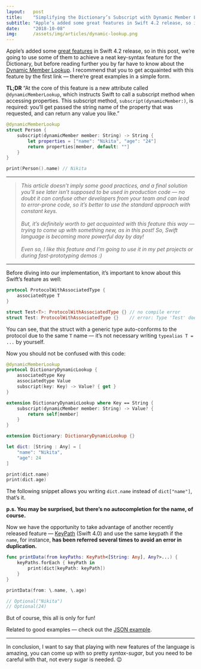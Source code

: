```yaml
---
layout:   post
title:    "Simplifying the Dictionary’s Subscript with Dynamic Member Lookup in Swift 4.2"
subtitle: "Apple’s added some great features in Swift 4.2 release, so in this post, we’re going to use some of them to achieve a neat key-syntax feature for the Dictionary, but before reading further you by far have to know about the Dynamic Member Lookup."
date:     "2018-10-08"
img:      /assets/img/articles/dynamic-lookup.png
---
```


Apple’s added some [great features](https://www.hackingwithswift.com/articles/77/whats-new-in-swift-4-2) in Swift 4.2 release, so in this post, we’re going to use some of them to achieve a neat key-syntax feature for the Dictionary, but before reading further you by far have to know about the [Dynamic Member Lookup](https://github.com/apple/swift-evolution/blob/master/proposals/0195-dynamic-member-lookup.md). I recommend that you to get acquainted with this feature by the first link — there’re great examples in a simple form.

**TL;DR** “At the core of this feature is a new attribute called `@dynamicMemberLookup`, which instructs Swift to call a subscript method when accessing properties. This subscript method, `subscript(dynamicMember:)`, is required: you’ll get passed the string name of the property that was requested, and can return any value you like.”

```swift
@dynamicMemberLookup
struct Person {
    subscript(dynamicMember member: String) -> String {
        let properties = ["name": "Nikita", "age": "24"]
        return properties[member, default: ""]
    }
}

print(Person().name) // Nikita
```

<hr>

> *This article doesn’t imply some good practices, and a final solution you’ll see later isn’t supposed to be used in production code — no doubt it can confuse other developers from your team and can lead to error-prone code, so it’s better to use the standard approach with constant keys.*
<br><br>
> *But, it’s definitely worth to get acquainted with this feature this way — trying to come up with something new, as in this post! So, Swift language is becoming more powerful day by day!*
<br><br>
> *Even so, I like this feature and I’m going to use it in my pet projects or during fast-prototyping demos :)*

<hr>

Before diving into our implementation, it’s important to know about this Swift’s feature as well:

```swift
protocol ProtocolWithAssociatedType {
    associatedtype T
}

struct Test<T>: ProtocolWithAssociatedType {} // no compile error
struct Test: ProtocolWithAssociatedType {}    // error: Type 'Test' does not conform to protocol 'ProtocolWithAssociatedType'
```

You can see, that the struct with a generic type auto-conforms to the protocol due to the same `T` name — it’s not necessary writing `typealias T = ...` by yourself.

Now you should not be confused with this code:

```swift
@dynamicMemberLookup
protocol DictionaryDynamicLookup {
    associatedtype Key
    associatedtype Value
    subscript(key: Key) -> Value? { get }
}

extension DictionaryDynamicLookup where Key == String {
    subscript(dynamicMember member: String) -> Value? {
        return self[member]
    }
}

extension Dictionary: DictionaryDynamicLookup {}

let dict: [String : Any] = [
    "name": "Nikita",
    "age": 24
]

print(dict.name)
print(dict.age)
```

The following snippet allows you writing `dict.name` instead of `dict["name"]`, that’s it.

**p.s. You may be surprised, but there’s no autocompletion for the name, of course.**

Now we have the opportunity to take advantage of another recently released feature — [KeyPath](https://www.klundberg.com/blog/swift-4-keypaths-and-you/) (Swift 4.0) and use the same keypath if the `name`, for instance, **has been referred several times to avoid an error in duplication.**

```swift
func printData(from keyPaths: KeyPath<[String: Any], Any?>...) {
    keyPaths.forEach { keyPath in
        print(dict[keyPath: keyPath])
    }
}

printData(from: \.name, \.age)

// Optional("Nikita")
// Optional(24)
```

But of course, this all is only for fun!

Related to good examples — check out the [JSON example](https://github.com/apple/swift-evolution/blob/master/proposals/0195-dynamic-member-lookup.md#example-usage).

<hr>

In conclusion, I want to say that playing with new features of the language is amazing, you can come up with so pretty *syntax-sugar*, but you need to be careful with that, not every sugar is needed. 😉